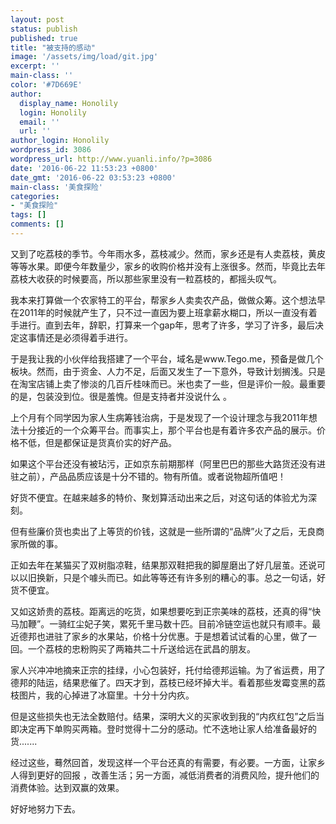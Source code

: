 ```yaml
---
layout: post
status: publish
published: true
title: "被支持的感动"
image: '/assets/img/load/git.jpg'
excerpt: ''
main-class: ''
color: '#7D669E'
author:
  display_name: Honolily
  login: Honolily
  email: ''
  url: ''
author_login: Honolily
wordpress_id: 3086
wordpress_url: http://www.yuanli.info/?p=3086
date: '2016-06-22 11:53:23 +0800'
date_gmt: '2016-06-22 03:53:23 +0800'
main-class: '美食探险'
categories:
- "美食探险"
tags: []
comments: []
---
```

又到了吃荔枝的季节。今年雨水多，荔枝减少。然而，家乡还是有人卖荔枝，黄皮等等水果。即便今年数量少，家乡的收购价格并没有上涨很多。然而，毕竟比去年荔枝大收获的时候要高，所以那些家里没有一粒荔枝的，都摇头叹气。

我本来打算做一个农家特工的平台，帮家乡人卖卖农产品，做做众筹。这个想法早在2011年的时候就产生了，只不过一直因为要上班拿薪水糊口，所以一直没有着手进行。直到去年，辞职，打算来一个gap年，思考了许多，学习了许多，最后决定这事情还是必须得着手进行。

于是我让我的小伙伴给我搭建了一个平台，域名是www.Tego.me，预备是做几个板块。然而，由于资金、人力不足，后面又发生了一下意外，导致计划搁浅。只是在淘宝店铺上卖了惨淡的几百斤桂味而已。米也卖了一些，但是评价一般。最重要的是，包装没到位。很是羞愧。但是支持者并没说什么 。

上个月有个同学因为家人生病筹钱治病，于是发现了一个设计理念与我2011年想法十分接近的一个众筹平台。而事实上，那个平台也是有着许多农产品的展示。价格不低，但是都保证是货真价实的好产品。

如果这个平台还没有被玷污，正如京东前期那样（阿里巴巴的那些大路货还没有进驻之前），产品品质应该是十分不错的。物有所值。或者说物超所值吧！

好货不便宜。在越来越多的特价、聚划算活动出来之后，对这句话的体验尤为深刻。

但有些廉价货也卖出了上等货的价钱，这就是一些所谓的&ldquo;品牌&rdquo;火了之后，无良商家所做的事。

正如去年在某猫买了双树脂凉鞋，结果那双鞋把我的脚屋磨出了好几层茧。还说可以以旧换新，只是个噱头而已。如此等等还有许多别的糟心的事。总之一句话，好货不便宜。

又如这娇贵的荔枝。距离远的吃货，如果想要吃到正宗美味的荔枝，还真的得&ldquo;快马加鞭&rdquo;。一骑红尘妃子笑，累死千里马数十匹。目前冷链空运也就只有顺丰。最近德邦也进驻了家乡的水果站，价格十分优惠。于是想着试试看的心里，做了一回。一个荔枝的忠粉购买了两箱共二十斤送给远在武昌的朋友。

家人兴冲冲地摘来正宗的挂绿，小心包装好，托付给德邦运输。为了省运费，用了德邦的陆运，结果悲催了。四天才到，荔枝已经坏掉大半。看着那些发霉变黑的荔枝图片，我的心掉进了冰窟里。十分十分内疚。

但是这些损失也无法全数赔付。结果，深明大义的买家收到我的&ldquo;内疚红包&rdquo;之后当即决定再下单购买两箱。登时觉得十二分的感动。忙不迭地让家人给准备最好的货.......

经过这些，蓦然回首，发现这样一个平台还真的有需要，有必要。一方面，让家乡人得到更好的回报 ，改善生活；另一方面，减低消费者的消费风险，提升他们的消费体验。达到双赢的效果。

好好地努力下去。

